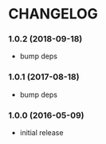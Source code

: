 # CHANGELOG

<a name="1.0.2"></a>
### 1.0.2 (2018-09-18)

* bump deps


<a name="1.0.1"></a>
### 1.0.1 (2017-08-18)

* bump deps


<a name="1.0.0"></a>
### 1.0.0 (2016-05-09)

* initial release
